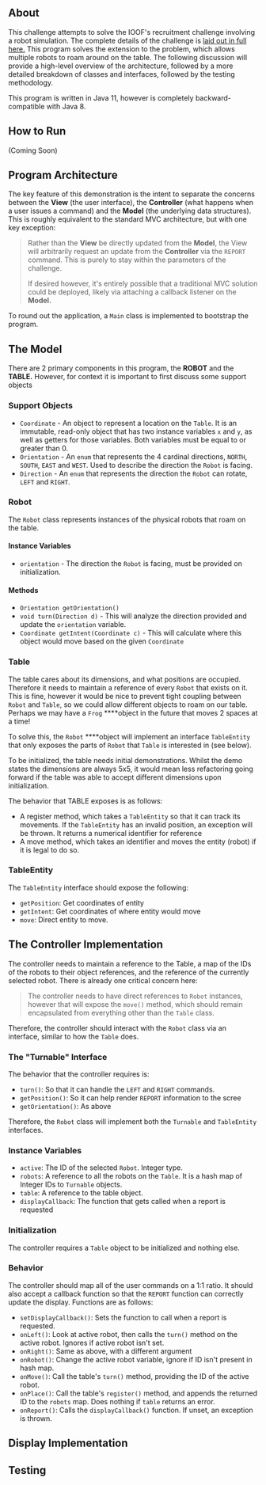 ## About

This challenge attempts to solve the IOOF's recruitment challenge involving a robot simulation. The complete details of the challenge is [laid out in full here.](https://github.com/ioof-holdings/recruitment/wiki/Robot-Challenge) This program solves the extension to the problem, which allows multiple robots to roam around on the table. The following discussion will provide a high-level overview of the architecture, followed by a more detailed breakdown of classes and interfaces, followed by the testing methodology. 

This program is written in Java 11, however is completely backward-compatible with Java 8.

## How to Run
(Coming Soon)

## Program Architecture

The key feature of this demonstration is the intent to separate the concerns between the **View** (the user interface), the **Controller** (what happens when a user issues a command) and the **Model** (the underlying data structures). This is roughly equivalent to the standard MVC architecture, but with one key exception:

> Rather than the **View** be directly updated from the **Model**, the View will arbitrarily request an update from the **Controller** via the `REPORT` command. This is purely to stay within the parameters of the challenge. 
>
>If desired however, it's entirely possible that a traditional MVC solution could be deployed, likely via attaching a callback listener on the **Model.**

To round out the application, a `Main` class is implemented to bootstrap the program.

## The Model

There are 2 primary components in this program, the **ROBOT** and the **TABLE.** However, for context it is important to first discuss some support objects

### Support Objects
* `Coordinate` - An object to represent a location on the `Table`. It is an immutable, read-only object that has two instance variables `x` and `y`, as well as getters for those variables. Both variables must be equal to or greater than 0.
* `Orientation` - An `enum` that represents the 4 cardinal directions, `NORTH`, `SOUTH`, `EAST` and `WEST`. Used to describe the direction the `Robot` is facing.
* `Direction` - An `enum` that represents the direction the `Robot` can rotate, `LEFT` and `RIGHT`. 

### Robot

The `Robot` class represents instances of the physical robots that roam on the table. 
#### Instance Variables
* `orientation` - The direction the `Robot` is facing, must be provided on initialization.
#### Methods
* `Orientation getOrientation()` 
* `void turn(Direction d)` - This will analyze the direction provided and update the `orientation` variable.
* `Coordinate getIntent(Coordinate c)` - This will calculate where this object would move based on the given `Coordinate`

### Table

The table cares about its dimensions, and what positions are occupied. Therefore it needs to maintain a reference of every `Robot` that exists on it. This is fine, however it would be nice to prevent tight coupling between `Robot` and `Table`, so we could allow different objects to roam on our table. Perhaps we may have a `Frog` ****object in the future that moves 2 spaces at a time! 

To solve this, the `Robot` ****object will implement an interface `TableEntity` that only exposes the parts of `Robot` that `Table` is interested in (see below).

To be initialized, the table needs initial demonstrations. Whilst the demo states the dimensions are always 5x5, it would mean less refactoring going forward if the table was able to accept different dimensions upon initialization.

The behavior that TABLE exposes is as follows:

- A register method, which takes a `TableEntity` so that it can track its movements. If the `TableEntity` has an invalid position, an exception will be thrown. It returns a numerical identifier for reference
- A move method, which takes an identifier and moves the entity (robot) if it is legal to do so.

### TableEntity

The `TableEntity` interface should expose the following:

- `getPosition`: Get coordinates of entity
- `getIntent`: Get coordinates of where entity would move
- `move`: Direct entity to move.


## The Controller Implementation

The controller needs to maintain a reference to the Table, a map of the IDs of the robots to their object references, and the reference of the currently selected robot. There is already one critical concern here:

> The controller needs to have direct references to `Robot` instances, however that will expose the `move()` method, which should remain encapsulated from everything other than the `Table` class.

Therefore, the controller should interact with the `Robot` class via an interface, similar to how the `Table` does. 

### The "Turnable" Interface

The behavior that the controller requires is:

- `turn()`: So that it can handle the `LEFT` and `RIGHT` commands.
- `getPosition()`: So it can help render `REPORT` information to the scree
- `getOrientation()`: As above

Therefore, the `Robot` class will implement both the `Turnable` and `TableEntity` interfaces.

### Instance Variables

- `active`: The ID of the selected `Robot`. Integer type.
- `robots`: A reference to all the robots on the `Table`. It is a hash map of Integer IDs to `Turnable` objects.
- `table`: A reference to the table object.
- `displayCallback`: The function that gets called when a report is requested

### Initialization

The controller requires a `Table` object to be initialized and nothing else.

### Behavior

The controller should map all of the user commands on a 1:1 ratio. It should also accept a callback function so that the `REPORT` function can correctly update the display. Functions are as follows:

- `setDisplayCallback()`: Sets the function to call when a report is requested.
- `onLeft()`: Look at active robot, then calls the `turn()` method on the active robot. Ignores if active robot isn't set.
- `onRight()`: Same as above, with a different argument
- `onRobot()`: Change the active robot variable, ignore if ID isn't present in hash map.
- `onMove()`: Call the table's `turn()` method, providing the ID of the active robot.
- `onPlace()`: Call the table's `register()` method, and appends the returned ID to the `robots` map. Does nothing if `table` returns an error.
- `onReport()`: Calls the `displayCallback()` function. If unset, an exception is thrown.

## Display Implementation

## Testing
